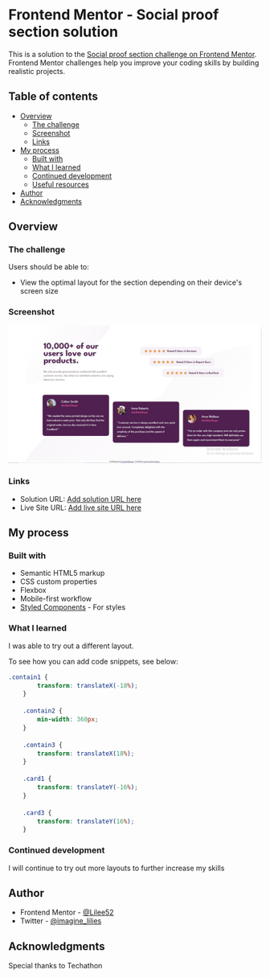 # Frontend Mentor - Social proof section solution

This is a solution to the [Social proof section challenge on Frontend Mentor](https://www.frontendmentor.io/challenges/social-proof-section-6e0qTv_bA). Frontend Mentor challenges help you improve your coding skills by building realistic projects. 

## Table of contents

- [Overview](#overview)
  - [The challenge](#the-challenge)
  - [Screenshot](#screenshot)
  - [Links](#links)
- [My process](#my-process)
  - [Built with](#built-with)
  - [What I learned](#what-i-learned)
  - [Continued development](#continued-development)
  - [Useful resources](#useful-resources)
- [Author](#author)
- [Acknowledgments](#acknowledgments)


## Overview

### The challenge

Users should be able to:

- View the optimal layout for the section depending on their device's screen size

### Screenshot

![](./real%20shot.JPG)

### Links

- Solution URL: [Add solution URL here](https://your-solution-url.com)
- Live Site URL: [Add live site URL here](https://your-live-site-url.com)

## My process

### Built with

- Semantic HTML5 markup
- CSS custom properties
- Flexbox
- Mobile-first workflow
- [Styled Components](https://styled-components.com/) - For styles


### What I learned

I was able to try out a different layout.

To see how you can add code snippets, see below:


```css
.contain1 {
        transform: translateX(-18%);
    }

    .contain2 {
        min-width: 360px;
    }

    .contain3 {
        transform: translateX(18%);
    }

    .card1 {
        transform: translateY(-16%);
    }

    .card3 {
        transform: translateY(16%);
    }

```



### Continued development

I will continue to try out more layouts to further increase my skills


## Author

- Frontend Mentor - [@Lilee52](https://www.frontendmentor.io/profile/imagine_lilies)
- Twitter - [@imagine_lilies](https://www.twitter.com/imagine_lilies)


## Acknowledgments

Special thanks to Techathon
